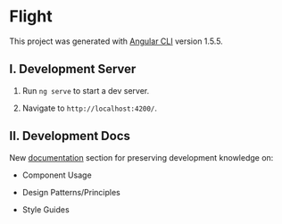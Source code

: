 # Flight

This project was generated with [Angular CLI](https://github.com/angular/angular-cli) version 1.5.5.

## I. Development Server

1. Run `ng serve` to start a dev server.

2. Navigate to `http://localhost:4200/`.

## II. Development Docs

New [documentation](documentation/) section for preserving development knowledge on:

- Component Usage

- Design Patterns/Principles

- Style Guides
